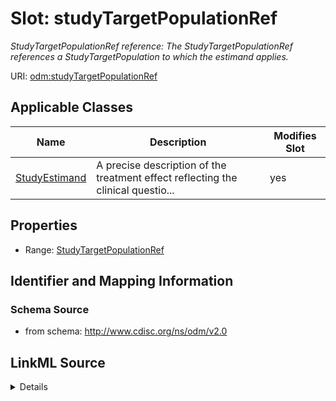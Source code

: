 # Slot: studyTargetPopulationRef


_StudyTargetPopulationRef reference: The StudyTargetPopulationRef references a StudyTargetPopulation to which the estimand applies._



URI: [odm:studyTargetPopulationRef](http://www.cdisc.org/ns/odm/v2.0/studyTargetPopulationRef)



<!-- no inheritance hierarchy -->




## Applicable Classes

| Name | Description | Modifies Slot |
| --- | --- | --- |
[StudyEstimand](StudyEstimand.md) | A precise description of the treatment effect reflecting the clinical questio... |  yes  |







## Properties

* Range: [StudyTargetPopulationRef](StudyTargetPopulationRef.md)





## Identifier and Mapping Information







### Schema Source


* from schema: http://www.cdisc.org/ns/odm/v2.0




## LinkML Source

<details>
```yaml
name: studyTargetPopulationRef
description: 'StudyTargetPopulationRef reference: The StudyTargetPopulationRef references
  a StudyTargetPopulation to which the estimand applies.'
from_schema: http://www.cdisc.org/ns/odm/v2.0
rank: 1000
alias: studyTargetPopulationRef
domain_of:
- StudyEstimand
range: StudyTargetPopulationRef

```
</details>
